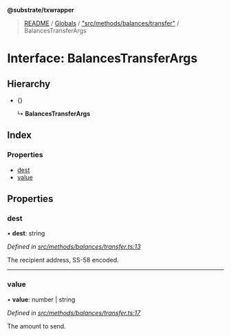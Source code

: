 **@substrate/txwrapper**

> [README](../README.md) / [Globals](../globals.md) / ["src/methods/balances/transfer"](../modules/_src_methods_balances_transfer_.md) / BalancesTransferArgs

# Interface: BalancesTransferArgs

## Hierarchy

* {}

  ↳ **BalancesTransferArgs**

## Index

### Properties

* [dest](_src_methods_balances_transfer_.balancestransferargs.md#dest)
* [value](_src_methods_balances_transfer_.balancestransferargs.md#value)

## Properties

### dest

•  **dest**: string

*Defined in [src/methods/balances/transfer.ts:13](https://github.com/paritytech/txwrapper/blob/5c4d9c5/src/methods/balances/transfer.ts#L13)*

The recipient address, SS-58 encoded.

___

### value

•  **value**: number \| string

*Defined in [src/methods/balances/transfer.ts:17](https://github.com/paritytech/txwrapper/blob/5c4d9c5/src/methods/balances/transfer.ts#L17)*

The amount to send.
